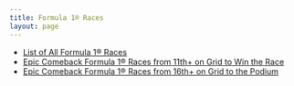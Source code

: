```yaml
---
title: Formula 1® Races
layout: page
---
```


- [List of All Formula 1® Races](list)
- [Epic Comeback Formula 1® Races from 11th+ on Grid to Win the Race](epic-comebacks-to-victory)
- [Epic Comeback Formula 1® Races from 16th+ on Grid to the Podium](epic-comebacks-to-podium)



